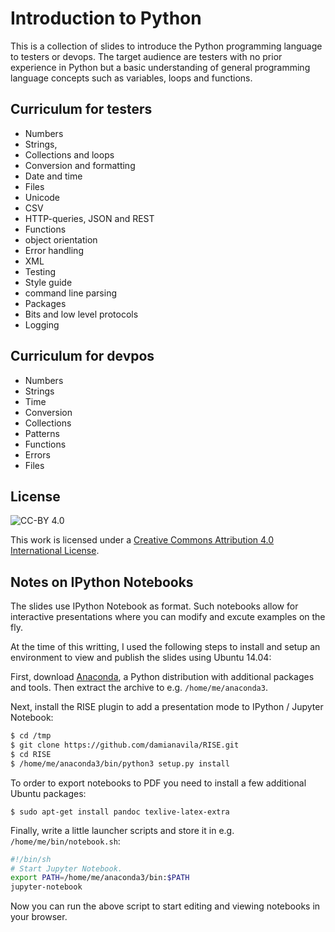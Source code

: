 Introduction to Python
======================

This is a collection of slides to introduce the Python programming language
to testers or devops. The target audience are testers with no prior experience
in Python but a basic understanding of general programming language concepts
such as variables, loops and functions.


Curriculum for testers
----------------------

* Numbers
* Strings, 
* Collections and loops
* Conversion and formatting
* Date and time
* Files
* Unicode
* CSV
* HTTP-queries, JSON and REST
* Functions
* object orientation
* Error handling
* XML
* Testing
* Style guide
* command line parsing
* Packages
* Bits and low level protocols
* Logging

Curriculum for devpos
---------------------

* Numbers
* Strings
* Time
* Conversion
* Collections
* Patterns
* Functions
* Errors
* Files


License
-------

![CC-BY 4.0](https://i.creativecommons.org/l/by/4.0/88x31.png)

This work is licensed under a 
[Creative Commons Attribution 4.0 International License](http://creativecommons.org/licenses/by/4.0/).


Notes on IPython Notebooks
--------------------------

The slides use IPython Notebook as format. Such notebooks allow for
interactive presentations where you can modify and excute examples on the
fly.

At the time of this writting, I used the following steps to install and setup
an environment to view and publish the slides using Ubuntu 14.04:

First, download [Anaconda](https://www.continuum.io/downloads), a Python
distribution with additional packages and tools. Then extract the archive to
e.g. `/home/me/anaconda3`.

Next, install the RISE plugin to add a presentation mode to IPython / Jupyter
Notebook:
```sh
$ cd /tmp
$ git clone https://github.com/damianavila/RISE.git
$ cd RISE
$ /home/me/anaconda3/bin/python3 setup.py install
```

To order to export notebooks to PDF you need to install a few additional
Ubuntu packages:
```
$ sudo apt-get install pandoc texlive-latex-extra
```

Finally, write a little launcher scripts and store it in e.g.
`/home/me/bin/notebook.sh`:
```sh
#!/bin/sh
# Start Jupyter Notebook.
export PATH=/home/me/anaconda3/bin:$PATH
jupyter-notebook
```

Now you can run the above script to start editing and viewing notebooks in
your browser.
